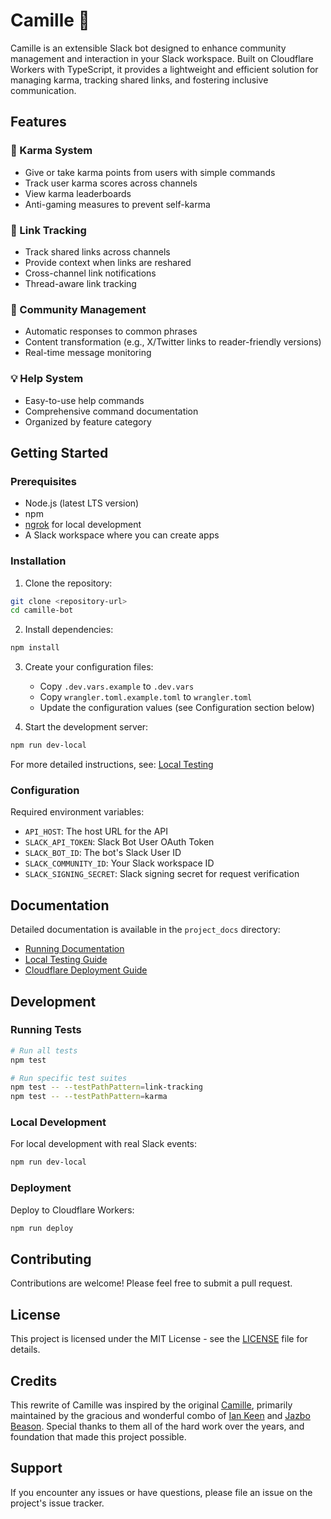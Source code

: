 # Camille 🦎

Camille is an extensible Slack bot designed to enhance community management and interaction in your Slack workspace. Built on Cloudflare Workers with TypeScript, it provides a lightweight and efficient solution for managing karma, tracking shared links, and fostering inclusive communication.

## Features

### 🌟 Karma System
- Give or take karma points from users with simple commands
- Track user karma scores across channels
- View karma leaderboards
- Anti-gaming measures to prevent self-karma

### 🔗 Link Tracking
- Track shared links across channels
- Provide context when links are reshared
- Cross-channel link notifications
- Thread-aware link tracking

### 🤝 Community Management
- Automatic responses to common phrases
- Content transformation (e.g., X/Twitter links to reader-friendly versions)
- Real-time message monitoring

### 💡 Help System
- Easy-to-use help commands
- Comprehensive command documentation
- Organized by feature category

## Getting Started

### Prerequisites
- Node.js (latest LTS version)
- npm
- [ngrok](https://ngrok.com/) for local development
- A Slack workspace where you can create apps

### Installation

1. Clone the repository:
```bash
git clone <repository-url>
cd camille-bot
```

2. Install dependencies:
```bash
npm install
```

3. Create your configuration files:
   - Copy `.dev.vars.example` to `.dev.vars`
   - Copy `wrangler.toml.example.toml` to `wrangler.toml`
   - Update the configuration values (see Configuration section below)

4. Start the development server:
```bash
npm run dev-local
```

For more detailed instructions, see: [Local Testing](/project_docs/local_testing.md)

### Configuration

Required environment variables:
- `API_HOST`: The host URL for the API
- `SLACK_API_TOKEN`: Slack Bot User OAuth Token
- `SLACK_BOT_ID`: The bot's Slack User ID
- `SLACK_COMMUNITY_ID`: Your Slack workspace ID
- `SLACK_SIGNING_SECRET`: Slack signing secret for request verification

## Documentation

Detailed documentation is available in the `project_docs` directory:
- [Running Documentation](./project_docs/documentation.md)
- [Local Testing Guide](./project_docs/local_testing.md)
- [Cloudflare Deployment Guide](./project_docs/cloudflare_deployment.md)

## Development

### Running Tests
```bash
# Run all tests
npm test

# Run specific test suites
npm test -- --testPathPattern=link-tracking
npm test -- --testPathPattern=karma
```

### Local Development
For local development with real Slack events:
```bash
npm run dev-local
```

### Deployment
Deploy to Cloudflare Workers:
```bash
npm run deploy
```

## Contributing

Contributions are welcome! Please feel free to submit a pull request.

## License

This project is licensed under the MIT License - see the [LICENSE](LICENSE) file for details.

## Credits

This rewrite of Camille was inspired by the original [Camille](https://github.com/bugkrusha/Camille), primarily maintained by the gracious and wonderful combo of [Ian Keen](https://github.com/IanKeen) and [Jazbo Beason](https://github.com/bugkrusha). Special thanks to them all of the hard work over the years, and foundation that made this project possible.

## Support

If you encounter any issues or have questions, please file an issue on the project's issue tracker. 